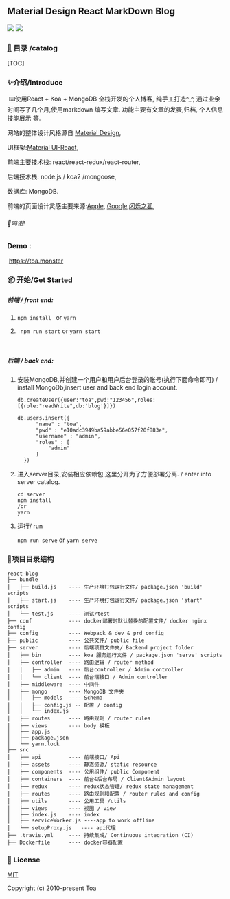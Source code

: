 ##   Material Design React MarkDown Blog

![](https://img.shields.io/badge/license-MIT-brightgreen)    ![](https://img.shields.io/badge/virsion-0.0.1-orange)

###  [📝](https://landing.ant.design/edit) 目录 /catalog



[TOC]

### ✨介绍/Introduce

​	⌨️使用React + Koa + MongoDB 全栈开发的个人博客, 纯手工打造^_^, 通过业余时间写了几个月,使用markdown 编写文章. 功能主要有文章的发表,归档, 个人信息技能展示 等.

网站的整体设计风格源自 [Material Design](https://material.io/design/),

UI框架:[Material UI-React](https://material-ui.com/),

前端主要技术栈: react/react-redux/react-router, 

后端技术栈: node.js / koa2 /mongoose,

数据库: MongoDB. 

前端的页面设计灵感主要来源:[Apple](https://www.apple.com/hk/iphone-11/?afid=p238%7CsiVIpQmIV-dc_mtid_20925x0a40395_pcrid_437409266119_pgrid_77699315973_&cid=wwa-hk-kwgo-iphone-slid--Brand-iPhone11-Evergreen-), [Google](https://www.mdui.org/design/),[闪烁之狐](http://blinkfox.com/),

###### 🤝鸣谢!





### **Demo** :

​		https://toa.monster



### 📦 开始/Get Started



##### 前端 / front end:

  1.   ``` npm install  ```      or 	```yarn```

  2. ``` npm run start```      or 	```yarn start```

     ​	

##### 后端 / back end:

 1. 安装MongoDB,并创建一个用户和用户后台登录的账号(执行下面命令即可) / install MongoDb,insert user and back end login account.

    ```db.createUser({user:"toa",pwd:"123456",roles:[{role:"readWrite",db:'blog'}]}) ```

    ```
    db.users.insert({
          "name" : "toa",
          "pwd" : "e10adc3949ba59abbe56e057f20f883e",
          "username" : "admin",
          "roles" : [ 
              "admin"
          ]
      })
    ```

    

    

 2. 进入server目录,安装相应依赖包,这里分开为了方便部署分离. / enter into server catalog.

    ```
    cd server
    npm install 
    /or
    yarn
    
    ```

    

 3. 运行/ run

    `npm run serve` or `yarn serve`





### 🔗项目目录结构

```
react-blog  
├── bundle 
│   ├── build.js	---- 生产环境打包运行文件/ package.json 'build' scripts
│   ├── start.js	---- 生产环境打包运行文件/ package.json 'start' scripts
│   └── test.js		---- 测试/test 	
├── conf			---- docker部署时默认替换的配置文件/ docker nginx config
├── config			---- Webpack & dev & prd config
├── public			---- 公共文件/ public file
├── server			---- 后端项目文件夹/ Backend project folder
│   ├── bin			---- koa 服务运行文件 / package.json 'serve' scripts
│   ├── controller  ---- 路由逻辑 / router method
│   │   ├── admin   ---- 后台controller / Admin controller
│   │   └── client  ---- 前台端接口 / Admin controller
│   ├── middleware  ---- 中间件
│   ├── mongo		---- MongoDB 文件夹
│   │ 	├── models	---- Schema
│   │	├── config.js -- 配置 / config
│   │   └── index.js
│   ├── routes		---- 路由规则 / router rules
│   ├── views		---- body 模板
│   ├── app.js	
│   ├── package.json
│   └── yarn.lock
├── src
│   ├── api			---- 前端接口/ Api
│   ├── assets      ---- 静态资源/ static resource  
│   ├── components	---- 公用组件/ public Component 
│   ├── containers	---- 前台&后台布局 / Client&Admin layout
│   ├── redux		---- redux状态管理/ redux state management
│   ├── routes		---- 路由规则和配置 / router rules and config
│   ├── utils		---- 公用工具 /utils
│   ├── views		---- 视图 / view
│   ├── index.js	---- index
│   ├── serviceWorker.js ----app to work offline
│   └── setupProxy.js	---- api代理
├── .travis.yml		---- 持续集成/ Continuous integration (CI)
├── Dockerfile		---- docker容器配置
```

### 📑 License

[MIT](http://opensource.org/licenses/MIT)

Copyright (c) 2010-present Toa